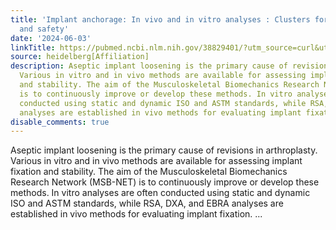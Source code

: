 ```yaml
---
title: 'Implant anchorage: In vivo and in vitro analyses : Clusters for implant anchorage
  and safety'
date: '2024-06-03'
linkTitle: https://pubmed.ncbi.nlm.nih.gov/38829401/?utm_source=curl&utm_medium=rss&utm_campaign=pubmed-2&utm_content=1FakS-2QOkCT8HsMOQP1bCRQ4YzyumYOmxmF0moLsQ3dFB1E9V&fc=20220326224207&ff=20240603181530&v=2.18.0.post9+e462414
source: heidelberg[Affiliation]
description: Aseptic implant loosening is the primary cause of revisions in arthroplasty.
  Various in vitro and in vivo methods are available for assessing implant fixation
  and stability. The aim of the Musculoskeletal Biomechanics Research Network (MSB-NET)
  is to continuously improve or develop these methods. In vitro analyses are often
  conducted using static and dynamic ISO and ASTM standards, while RSA, DXA, and EBRA
  analyses are established in vivo methods for evaluating implant fixation. ...
disable_comments: true
---
```

Aseptic implant loosening is the primary cause of revisions in arthroplasty. Various in vitro and in vivo methods are available for assessing implant fixation and stability. The aim of the Musculoskeletal Biomechanics Research Network (MSB-NET) is to continuously improve or develop these methods. In vitro analyses are often conducted using static and dynamic ISO and ASTM standards, while RSA, DXA, and EBRA analyses are established in vivo methods for evaluating implant fixation. ...